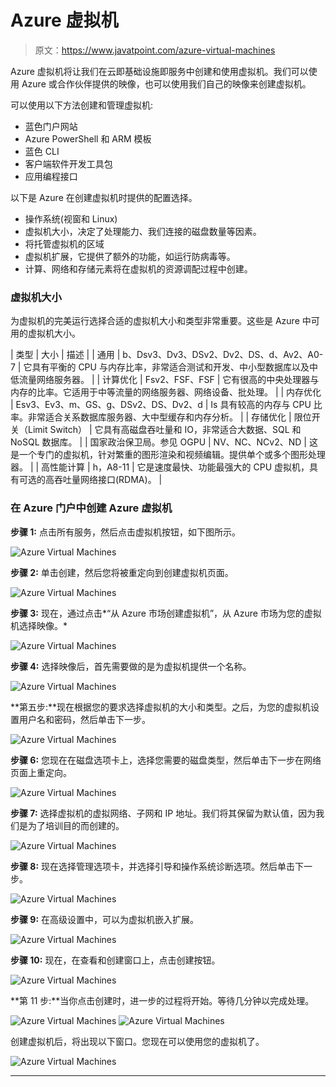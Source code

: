 # Azure 虚拟机

> 原文：<https://www.javatpoint.com/azure-virtual-machines>

Azure 虚拟机将让我们在云即基础设施即服务中创建和使用虚拟机。我们可以使用 Azure 或合作伙伴提供的映像，也可以使用我们自己的映像来创建虚拟机。

可以使用以下方法创建和管理虚拟机:

*   蓝色门户网站
*   Azure PowerShell 和 ARM 模板
*   蓝色 CLI
*   客户端软件开发工具包
*   应用编程接口

以下是 Azure 在创建虚拟机时提供的配置选择。

*   操作系统(视窗和 Linux)
*   虚拟机大小，决定了处理能力、我们连接的磁盘数量等因素。
*   将托管虚拟机的区域
*   虚拟机扩展，它提供了额外的功能，如运行防病毒等。
*   计算、网络和存储元素将在虚拟机的资源调配过程中创建。

### 虚拟机大小

为虚拟机的完美运行选择合适的虚拟机大小和类型非常重要。这些是 Azure 中可用的虚拟机大小。

| 类型 | 大小 | 描述 |
| 通用 | b、Dsv3、Dv3、DSv2、Dv2、DS、d、Av2、A0-7 | 它具有平衡的 CPU 与内存比率，非常适合测试和开发、中小型数据库以及中低流量网络服务器。 |
| 计算优化 | Fsv2、FSF、FSF | 它有很高的中央处理器与内存的比率。它适用于中等流量的网络服务器、网络设备、批处理。 |
| 内存优化 | Esv3、Ev3、m、GS、g、DSv2、DS、Dv2、d | Is 具有较高的内存与 CPU 比率。非常适合关系数据库服务器、大中型缓存和内存分析。 |
| 存储优化 | 限位开关（Limit Switch） | 它具有高磁盘吞吐量和 IO，非常适合大数据、SQL 和 NoSQL 数据库。 |
| 国家政治保卫局。参见 OGPU | NV、NC、NCv2、ND | 这是一个专门的虚拟机，针对繁重的图形渲染和视频编辑。提供单个或多个图形处理器。 |
| 高性能计算 | h，A8-11 | 它是速度最快、功能最强大的 CPU 虚拟机，具有可选的高吞吐量网络接口(RDMA)。 |

### 在 Azure 门户中创建 Azure 虚拟机

**步骤 1:** 点击所有服务，然后点击虚拟机按钮，如下图所示。

![Azure Virtual Machines](img/32392e5b3540f4a898a43e24e0b826b5.png)

**步骤 2:** 单击创建，然后您将被重定向到创建虚拟机页面。

![Azure Virtual Machines](img/a3fd9dee7ab5103819c84b23a3ee8762.png)

**步骤 3:** 现在，通过点击*“从 Azure 市场创建虚拟机”，从 Azure 市场为您的虚拟机选择映像。*

![Azure Virtual Machines](img/935b765683e8a0a3f2d2bf5f574d5764.png)

**步骤 4:** 选择映像后，首先需要做的是为虚拟机提供一个名称。

![Azure Virtual Machines](img/d6a0a4ea1150f876ba41db48d2db9e01.png)

**第五步:**现在根据您的要求选择虚拟机的大小和类型。之后，为您的虚拟机设置用户名和密码，然后单击下一步。

![Azure Virtual Machines](img/c228293fb6ed8dbc7c4cde3f7ff3a003.png)

**步骤 6:** 您现在在磁盘选项卡上，选择您需要的磁盘类型，然后单击下一步在网络页面上重定向。

![Azure Virtual Machines](img/47ebd283698977d200b1a3b9133779ad.png)

**步骤 7:** 选择虚拟机的虚拟网络、子网和 IP 地址。我们将其保留为默认值，因为我们是为了培训目的而创建的。

![Azure Virtual Machines](img/9e61b34410e25ef5ce48278f2696900f.png)

**步骤 8:** 现在选择管理选项卡，并选择引导和操作系统诊断选项。然后单击下一步。

![Azure Virtual Machines](img/6c34383e3eff056aff3c373eeae24c96.png)

**步骤 9:** 在高级设置中，可以为虚拟机嵌入扩展。

![Azure Virtual Machines](img/d94789a1ad469484b15b3946e1898302.png)

**步骤 10:** 现在，在查看和创建窗口上，点击创建按钮。

![Azure Virtual Machines](img/db4e485e367583b2dc7dfc329233fe10.png)

**第 11 步:**当你点击创建时，进一步的过程将开始。等待几分钟以完成处理。

![Azure Virtual Machines](img/d20dd1032a0a4e1d14098b1ba214c323.png)
![Azure Virtual Machines](img/b762f11789b01c30db2a10cd53e12ae3.png)

创建虚拟机后，将出现以下窗口。您现在可以使用您的虚拟机了。

![Azure Virtual Machines](img/7158b2f27b25487d537cc21997c31762.png)

* * *